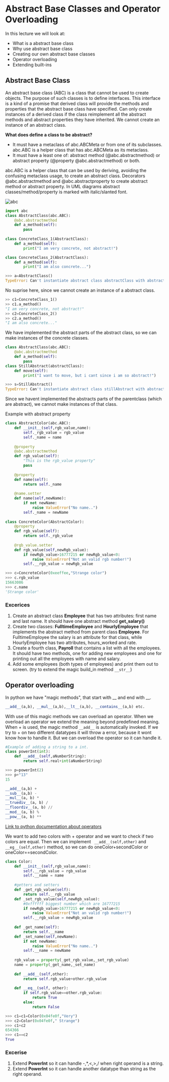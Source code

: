 # Abstract Base Classes and Operator Overloading

In this lecture we will look at:
- What is a abstract base class
- Why use abstract base class
- Creating our own abstract base classes
- Operator overloading
- Extending built-ins


## Abstract Base Class
An abstract base class (ABC) is a class that cannot be used to create objects. The purpose of such classes is to define interfaces. 
This interface is a kind of a promise that derived class will provide the methods and properties that the abstract base class have specified. 
Can only create instances of a derived class if the class reimplement all the abstract methods and abstract properties they have inherited. We cannot create an instance of an abstract class.

**What does define a class to be abstract?**
- It must have a metaclass of abc.ABCMeta or from one of its subclasses. abc.ABC is a helper class that has abc.ABCMeta as its metaclass.
- It must have a least one of: abstract method (@abc.abstractmethod) or abstract property (@property @abc.abstractmethod) or both.

abc.ABC is a helper class that can be used by deriving, avoiding the confusing metaclass usage, to create an abstract class. Decorators @abc.abstractmethod and @abc.abstractproperty to create abstract method or abstract property. In UML diagrams abstract classes/method/property is marked with italic/slanted font.


![abc](https://user-images.githubusercontent.com/97092780/153901267-13eb9ab0-4c88-4940-9573-219ed647b149.png)



```python
import abc
class AbstractClass(abc.ABC):
    @abc.abstractmethod
    def a_method(self):
        pass
        
class ConcreteClass_1(AbstractClass):
    def a_method(self):
        print("I am very concrete, not abstract!")

class ConcreteClass_2(AbstractClass):
    def a_method(self):
        print("I am also concrete...")
```
```python 
>>> a=AbstractClass()
TypeError: Can't instantiate abstract class abstractClass with abstract method a_method
```
No suprise here, since we cannot create an instance of a abstract class.
```python 
>> c1=ConcreteClass_1()
>> c1.a_method()
"I am very concrete, not abstract!"
>> c2=ConcreteClass_2()
>> c2.a_method()
"I am also concrete..."
```
We have implemented the abstract parts of the abstract class, so we can make instances of the concrete classes.
```python
class AbstractClass(abc.ABC):   
    @abc.abstractmethod
    def a_method(self):
        pass
class StillAbstract(abstractClass):
    def move(self):
        print("I want to move, but i cant since i am so abstract!")
```
```python 
>>> s=StillAbstract()
TypeError: Can't instantiate abstract class stillAbstract with abstract method a_method
```
Since we havent implemented the abstracts parts of the parentclass (which are abstract), we cannot make instances of that class.

Example with abstract property
```python
class AbstractColor(abc.ABC):
    def __init__(self,rgb_value,name):
        self._rgb_value = rgb_value
        self._name = name
    
    @property
    @abc.abstractmethod
    def rgb_value(self):
        "This is the rgb_value property"
        pass
        
    @property
    def name(self):
        return self._name
    
    @name.setter
    def name(self,newName):
        if not newName:
            raise ValueError("No name..")
        self._name = newName
        
class ConcreteColor(AbstractColor):   
    @property
    def rgb_value(self):
        return self._rgb_value
    
    @rgb_value.setter
    def rgb_value(self,newRgb_value):
        if newRgb_value>16777215 or newRgb_value<0:
            raise ValueError("Not an valid rgb number!")
        self.__rgb_value = newRgb_value
```
```python
>>> c=ConcreteColor(0xeeffee,"Strange color")
>>> c.rgb_value
15663086
>>> c.name
'Strange color'
```
### Excerices
1. Create an abstract class **Employee** that has two attributes: first name and last name. It should have one abstract method **get_salary()**
2. Create two classes: **FulltimeEmployee** and **HourlyEmployee** that implements the abstract method from parent class **Employee**. For FulltimeEmployee the salary is an attribute for that class, while HourlyEmployee has two attributes, hours_worked and rate.
3. Create a fourth class, **Payroll** that contains a list with all the employees. It should have two methods, one for adding new employees and one for printing out all the employees with name and salary.
4. Add some employees (both types of employees) and print them out to screen. (try to extend the magic build_in method ```__str__```)


## Operator overloading
In python we have "magic methods", that start with __ and end with __. 
```python 
__add__(a,b), __mul__(a,b),__lt__(a,b), __contains__(a,b) etc. 
```
With use of this magic methods we can overload an operator. When we overload an operator we extend the meaning beyond predefined meaning. When + is used, the magic method ```__add__``` is automatically invoked. If we try to + on two different datatypes it will throw a error, because it wont know how to handle it. But we can overload the operator so it can handle it.
```python
#Example of adding a string to a int.
class powerInt(int):
    def __add__(self,aNumberString):
        return self.real+int(aNumberString)
```
```python
>>> p=powerInt(2)
>>> p+"13"
15
```
```python
__add__(a,b) +
__sub__(a,b) -
__mul__(a, b) *
__truediv__(a, b) /
__floordiv__(a, b) //
__mod__(a, b) %
__pow__(a, b) **
```
[Link to python documentation about operators](https://docs.python.org/3/library/operator.html)

We want to add two colors with + operator and we want to check if two colors are equal. Then we can implement ``` __add__(self,other)``` and ```__eg__(self,other)``` method, so we can do oneColor+secondColor or oneColor==secondColor.
```python
class Color:
    def __init__(self,rgb_value,name):
        self.__rgb_value = rgb_value
        self.__name = name
        
    #getters and setters
    def _get_rgb_value(self):
        return self.__rgb_value
    def _set_rgb_value(self,newRgb_value):
        #0xffffff biggest number which are 16777215 
        if newRgb_value>16777215 or newRgb_value<0:
            raise ValueError("Not an valid rgb number!")
        self.__rgb_value = newRgb_value
        
    def _get_name(self):
        return self.__name
    def _set_name(self,newName):
        if not newName:
            raise ValueError("No name..")
        self.__name = newName
        
    rgb_value = property(_get_rgb_value,_set_rgb_value)
    name = property(_get_name,_set_name)
    
    def __add__(self,other):
        return self.rgb_value+other.rgb_value
    
    def __eq__(self, other):
        if self.rgb_value==other.rgb_value:
            return True
        else:
            return False
```
```python 
>>> c1=c1=Color(0x04fe0f,"Very")
>>> c2=Color(0x04fe0f," Strange")
>>> c1+c2
654366
>>> c1==c2
True
```


### Excerise
1. Extend **PowerInt** so it can handle -,*,<,>,/ when right operand is a string. 
2. Extend **PowerInt** so it can handle another datatype than string as the right operand.
